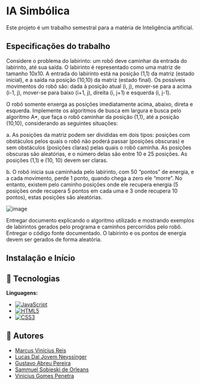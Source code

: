 # IA Simbólica
Este projeto é um trabalho semestral para a matéria de Inteligência artificial.

## Especificações do trabalho
Considere o problema do labirinto: um robô deve caminhar da entrada do labirinto, até sua saída. O labirinto é representado como uma matriz de tamanho 10x10.
A entrada do labirinto está na posição (1,1) da matriz (estado inicial), e a saída na posição (10,10) da matriz (estado final). Os possíveis movimentos do robô são: dada à posição atual (i, j), mover-se para a acima (i-1, j), mover-se para baixo (i+1, j), direita (i, j+1) e esquerda (i, j-1).

O robô somente enxerga as posições imediatamente acima, abaixo, direta e esquerda. Implemente os algoritmos de busca em largura e busca pelo algoritmo A*, que faça o robô caminhar da posição (1,1), até a posição (10,10), considerando as seguintes situações:

a. As posições da matriz podem ser divididas em dois tipos: posições com obstáculos
pelos quais o robô não poderá passar (posições obscuras) e sem obstáculos (posições
claras) pelas quais o robô caminha. As posições obscuras são aleatórias, e o número
delas são entre 10 e 25 posições. As posições (1,1) e (10, 10) devem ser claras.

b. O robô inicia sua caminhada pelo labirinto, com 50 “pontos” de energia, e a cada
movimento, perde 1 ponto, quando chega a zero ele “morre”. No entanto, existem
pelo caminho posições onde ele recupera energia (5 posições onde recupera 5 pontos
em cada uma e 3 onde recupera 10 pontos), estas posições são aleatórias. 

![image](https://github.com/user-attachments/assets/fd5b50fa-eeca-4b34-bf89-c90f74cfc058)

Entregar documento explicando o algoritmo utilizado e mostrando exemplos de labirintos
gerados pelo programa e caminhos percorridos pelo robô. Entregar o código fonte
documentado. O labirinto e os pontos de energia devem ser gerados de forma aleatória. 


## Instalação e Início



## 🔧 Tecnologias

**Linguagens:**
  - [![JavaScript](https://img.shields.io/badge/JavaScript-F7DF1E?style=for-the-badge&logo=javascript&logoColor=black)](https://developer.mozilla.org/en-US/docs/Web/JavaScript)  
  - [![HTML5](https://img.shields.io/badge/HTML5-E34F26?style=for-the-badge&logo=html5&logoColor=white)](https://developer.mozilla.org/en-US/docs/Web/HTML)  
  - [![CSS3](https://img.shields.io/badge/CSS3-1572B6?style=for-the-badge&logo=css3&logoColor=white)](https://developer.mozilla.org/en-US/docs/Web/CSS)

## 👥 Autores

- [Marcus Vinícius Reis](https://github.com/marcusreiss3)
- [Lucas Dal Jovem Neyssinger](https://github.com/lucasdaljovem)
- [Gustavo Abreu Pereira](https://github.com/GustavoAbreuuu)
- [Sammuel Sobieski de Orleans](https://github.com/Bochica21)
- [Vinicius Gomes Penetra](https://github.com/penetraz)
